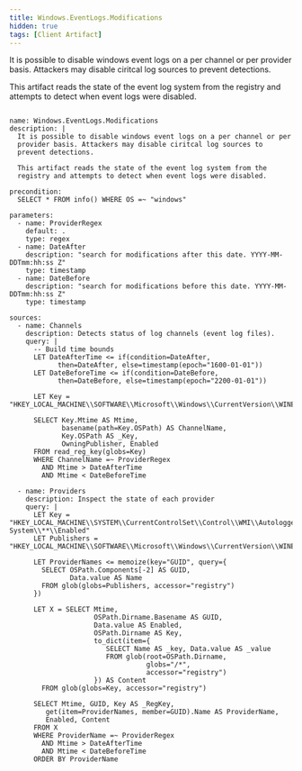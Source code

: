 ```yaml
---
title: Windows.EventLogs.Modifications
hidden: true
tags: [Client Artifact]
---
```


It is possible to disable windows event logs on a per channel or per
provider basis. Attackers may disable ciritcal log sources to
prevent detections.

This artifact reads the state of the event log system from the
registry and attempts to detect when event logs were disabled.


<pre><code class="language-yaml">
name: Windows.EventLogs.Modifications
description: |
  It is possible to disable windows event logs on a per channel or per
  provider basis. Attackers may disable ciritcal log sources to
  prevent detections.

  This artifact reads the state of the event log system from the
  registry and attempts to detect when event logs were disabled.

precondition:
  SELECT * FROM info() WHERE OS =~ "windows"

parameters:
  - name: ProviderRegex
    default: .
    type: regex
  - name: DateAfter
    description: "search for modifications after this date. YYYY-MM-DDTmm:hh:ss Z"
    type: timestamp
  - name: DateBefore
    description: "search for modifications before this date. YYYY-MM-DDTmm:hh:ss Z"
    type: timestamp

sources:
  - name: Channels
    description: Detects status of log channels (event log files).
    query: |
      -- Build time bounds
      LET DateAfterTime &lt;= if(condition=DateAfter,
            then=DateAfter, else=timestamp(epoch="1600-01-01"))
      LET DateBeforeTime &lt;= if(condition=DateBefore,
            then=DateBefore, else=timestamp(epoch="2200-01-01"))

      LET Key = "HKEY_LOCAL_MACHINE\\SOFTWARE\\Microsoft\\Windows\\CurrentVersion\\WINEVT\\Channels\\*"

      SELECT Key.Mtime AS Mtime,
             basename(path=Key.OSPath) AS ChannelName,
             Key.OSPath AS _Key,
             OwningPublisher, Enabled
      FROM read_reg_key(globs=Key)
      WHERE ChannelName =~ ProviderRegex
        AND Mtime &gt; DateAfterTime
        AND Mtime &lt; DateBeforeTime

  - name: Providers
    description: Inspect the state of each provider
    query: |
      LET Key = "HKEY_LOCAL_MACHINE\\SYSTEM\\CurrentControlSet\\Control\\WMI\\Autologger\\EventLog-System\\**\\Enabled"
      LET Publishers = "HKEY_LOCAL_MACHINE\\SOFTWARE\\Microsoft\\Windows\\CurrentVersion\\WINEVT\\Publishers\\*\\@"

      LET ProviderNames &lt;= memoize(key="GUID", query={
        SELECT OSPath.Components[-2] AS GUID,
               Data.value AS Name
        FROM glob(globs=Publishers, accessor="registry")
      })

      LET X = SELECT Mtime,
                     OSPath.Dirname.Basename AS GUID,
                     Data.value AS Enabled,
                     OSPath.Dirname AS Key,
                     to_dict(item={
                        SELECT Name AS _key, Data.value AS _value
                        FROM glob(root=OSPath.Dirname,
                                  globs="/*",
                                  accessor="registry")
                     }) AS Content
        FROM glob(globs=Key, accessor="registry")

      SELECT Mtime, GUID, Key AS _RegKey,
         get(item=ProviderNames, member=GUID).Name AS ProviderName,
         Enabled, Content
      FROM X
      WHERE ProviderName =~ ProviderRegex
        AND Mtime &gt; DateAfterTime
        AND Mtime &lt; DateBeforeTime
      ORDER BY ProviderName

</code></pre>

